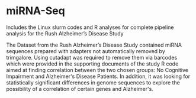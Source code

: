 # miRNA-Seq
Includes the Linux slurm codes and R analyses for complete pipeline analysis for the Rush Alzheimer’s Disease Study

The Dataset from the Rush Alzheimer’s Disease Study contained miRNA sequences prepared with adapters not automatically removed by trimgalore. Using cutadapt was required to remove them via barcodes which were provided in the supporting documents of the study
R code aimed at finding correlation between the two chosen groups: No Cognitive Impairment and Alzheimer's Disease Patients. In addition, it was looking for statistically significant differences in genome sequences to explore the possibility of a correlation of certain genes and Alzheimer's.
